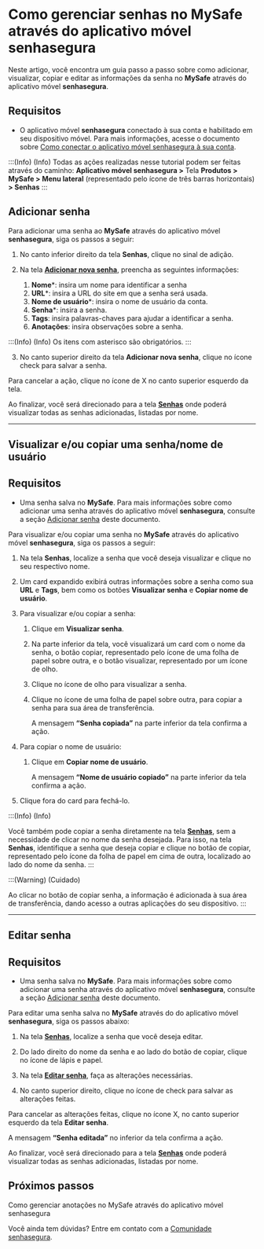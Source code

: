 # Como gerenciar senhas no MySafe através do aplicativo móvel senhasegura

Neste artigo, você encontra um guia passo a passo sobre como adicionar, visualizar, copiar e editar as informações da senha no **MySafe** através do aplicativo móvel **senhasegura**.

## Requisitos

* O aplicativo móvel **senhasegura** conectado à sua conta e habilitado em seu dispositivo móvel. Para mais informações, acesse o documento sobre [Como conectar o aplicativo móvel senhasegura à sua conta](/v3-32/docs/pt/senhasegura-mobile-app-how-to-connect-the-senhasegura-app).

:::(Info) (Info)
Todas as ações realizadas nesse tutorial podem ser feitas através do caminho:
**Aplicativo móvel senhasegura >** Tela **Produtos > MySafe > Menu lateral** (representado pelo ícone de três barras horizontais) **> Senhas**
:::


## Adicionar senha
Para adicionar uma senha ao **MySafe** através do aplicativo móvel **senhasegura**, siga os passos a seguir:


1. No canto inferior direito da tela **Senhas**, clique no sinal de adição.

1. Na tela [**Adicionar nova senha**](/v3-32/docs/pt/senhasegura-mobile-app-add-edit-password-screens), preencha as seguintes informações:
    1. **Nome***: insira um nome para identificar a senha
    2. **URL***: insira a URL do site em que a senha será usada.
    3. **Nome de usuário***: insira o nome de usuário da conta.
    4. **Senha***: insira a senha.
    5. **Tags**: insira palavras-chaves para ajudar a identificar a senha.
    6. **Anotações**: insira observações sobre a senha.

:::(Info) (Info)
Os itens com asterisco são obrigatórios.
:::

3. No canto superior direito da tela **Adicionar nova senha**, clique no ícone check para salvar a senha.

Para cancelar a ação, clique no ícone de X no canto superior esquerdo da tela.

Ao finalizar, você será direcionado para a tela **[Senhas](/v3-32/docs/pt/senhasegura-mobile-app-mysafe-passwords)** onde poderá visualizar todas as senhas adicionadas, listadas por nome.
***

## Visualizar e/ou copiar uma senha/nome de usuário 

## Requisitos

* Uma senha salva no **MySafe**. Para mais informações sobre como adicionar uma senha através do aplicativo móvel **senhasegura**, consulte a seção [Adicionar senha](/v3-32/docs/pt/senhasegura-mobile-app-how-to-manage-passwords-in-mysafe#adicionar-senha) deste documento.

Para visualizar e/ou copiar uma senha no **MySafe** através do aplicativo móvel **senhasegura**, siga os passos a seguir:

1. Na tela **Senhas**, localize a senha que você deseja visualizar e clique no seu respectivo nome.

1. Um card expandido exibirá outras informações sobre a senha como sua **URL** e **Tags**, bem como os botões **Visualizar senha** e **Copiar nome de usuário**.

1. Para visualizar e/ou copiar a senha:
    1. Clique em **Visualizar senha**.
    2. Na parte inferior da tela, você visualizará um card com o nome da senha, o botão copiar, representado pelo ícone de uma folha de papel sobre outra, e o botão visualizar, representado por um ícone de olho.
    3. Clique no ícone de olho para visualizar a senha.
    4. Clique no ícone de uma folha de papel sobre outra, para copiar a senha para sua área de transferência.


        A mensagem **“Senha copiada”** na          parte inferior da tela confirma a ação.



4. Para copiar o nome de usuário:
    1. Clique em **Copiar nome de usuário**.


        A mensagem **“Nome de usuário copiado”** na parte inferior da tela confirma a ação.
        
5. Clique fora do card para fechá-lo.

:::(Info) (Info)

Você também pode copiar a senha diretamente na tela **[Senhas](/v3-32/docs/pt/senhasegura-mobile-app-mysafe-passwords)**, sem a necessidade de clicar no nome da senha desejada.
Para isso, na tela **Senhas**, identifique a senha que deseja copiar e clique no botão de copiar, representado pelo ícone da folha de papel em cima de outra, localizado ao lado do nome da senha.
:::

:::(Warning) (Cuidado)

Ao clicar no botão de copiar senha, a informação é adicionada à sua área de transferência, dando acesso a outras aplicações do seu dispositivo.
:::

***
## Editar senha

## Requisitos

* Uma senha salva no **MySafe**. Para mais informações sobre como adicionar uma senha através do aplicativo móvel **senhasegura**, consulte a seção [Adicionar senha](/v3-32/docs/pt/senhasegura-mobile-app-how-to-manage-passwords-in-mysafe#adicionar-senha) deste documento.

Para editar uma senha salva no **MySafe** através do do aplicativo móvel **senhasegura**, siga os passos abaixo:

1. Na tela **[Senhas](/v3-32/docs/pt/senhasegura-mobile-app-mysafe-passwords)**, localize a senha que você deseja editar.

1. Do lado direito do nome da senha e ao lado do botão de copiar, clique no ícone de lápis e papel.

1. Na tela **[Editar senha](/v3-32/docs/pt/senhasegura-mobile-app-add-edit-password-screens)**, faça as alterações necessárias.

1. No canto superior direito, clique no ícone de check para salvar as alterações feitas.

Para cancelar as alterações feitas, clique no ícone X, no canto superior esquerdo da tela **Editar senha**.

A mensagem **“Senha editada”** no inferior da tela confirma a ação.

Ao finalizar, você será direcionado para a tela **[Senhas](/v3-32/docs/pt/senhasegura-mobile-app-mysafe-passwords)** onde poderá visualizar todas as senhas adicionadas, listadas por nome.

## Próximos passos

Como gerenciar anotações no MySafe através do aplicativo móvel senhasegura

Você ainda tem dúvidas? Entre em contato com a [Comunidade senhasegura](https://community.senhasegura.io/).
